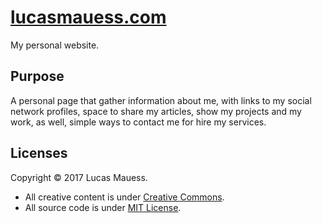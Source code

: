 # [lucasmauess.com](http://lucasmauess.com/)

My personal website.

## Purpose

A personal page that gather information about me, with links to my social network profiles, space to share my articles, show my projects and my work, as well, simple ways to contact me for hire my services.

## Licenses

Copyright © 2017 Lucas Mauess.

* All creative content is under [Creative Commons](http://creativecommons.org/licenses/by-nc-sa/4.0/).
* All source code is under [MIT License](http://mit-license.org/).